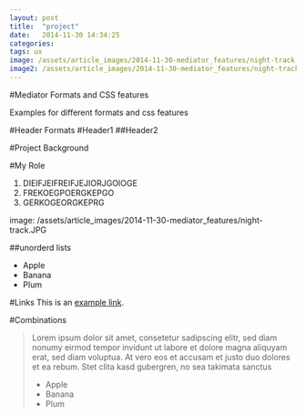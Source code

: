 ```yaml
---
layout: post
title:  "project"
date:   2014-11-30 14:34:25
categories: 
tags: ux
image: /assets/article_images/2014-11-30-mediator_features/night-track.JPG
image2: /assets/article_images/2014-11-30-mediator_features/night-track-mobile.JPG
---
```

#Mediator Formats and CSS features

Examples for different formats and css features

#Header Formats
#Header1
##Header2

#Project Background
>

#My Role
1. DIEIFJEIFREIFJEJIORJGOIOGE
2. FREKOEGPOERGKEPGO
3. GERKOGEORGKEPRG

image: /assets/article_images/2014-11-30-mediator_features/night-track.JPG

##unorderd lists
- Apple
- Banana
- Plum

#Links
This is an [example link](http://example.com/ "With a Title").

#Combinations
>Lorem ipsum dolor sit amet, consetetur sadipscing elitr, sed diam nonumy eirmod tempor invidunt ut labore et dolore magna aliquyam erat, sed diam voluptua. At vero eos et accusam et justo duo dolores et ea rebum. Stet clita kasd gubergren, no sea takimata sanctus
>
> - Apple
> - Banana
> - Plum
